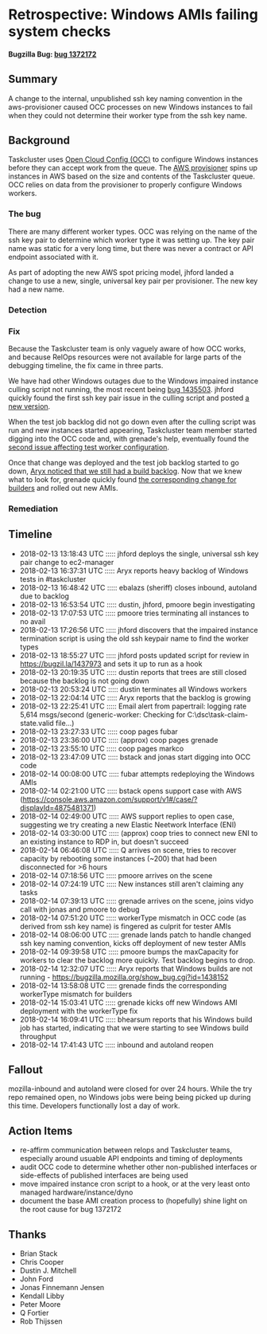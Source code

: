 # Retrospective: Windows AMIs failing system checks
#### Bugzilla Bug: [bug 1372172](https://bugzilla.mozilla.org/show_bug.cgi?id=1372172)

## Summary

A change to the internal, unpublished ssh key naming convention in the aws-provisioner caused OCC processes on new Windows instances to fail when they could not determine their worker type from the ssh key name.

## Background

Taskcluster uses [Open Cloud Config (OCC)](https://github.com/mozilla-releng/OpenCloudConfig) to configure Windows instances before they can accept work from the queue. The [AWS provisioner](https://github.com/taskcluster/aws-provisioner) spins up instances in AWS based on the size and contents of the Taskcluster queue. OCC relies on data from the provisioner to properly configure Windows workers.

### The bug

There are many different worker types. OCC was relying on the name of the ssh key pair to determine which worker type it was setting up. The key pair name was static for a very long time, but there was never a contract or API endpoint associated with it.

As part of adopting the new AWS spot pricing model, jhford landed a change to use a new, single, universal key pair per provisioner. The new key had a new name.  

### Detection



### Fix

Because the Taskcluster team is only vaguely aware of how OCC works, and because RelOps resources were not available for large parts of the debugging timeline, the fix came in three parts.

We have had other Windows outages due to the Windows impaired instance culling script not running, the most recent being [bug 1435503](https://bugzilla.mozilla.org/show_bug.cgi?id=1435503). jhford quickly found the first ssh key pair issue in the culling script and posted [a new version](https://bug1437973.bmoattachments.org/attachment.cgi?id=8950682).

When the test job backlog did not go down even after the culling script was run and new instances started appearing, Taskcluster team member started digging into the OCC code and, with grenade's help,  eventually found the [second issue affecting test worker configuration](https://github.com/mozilla-releng/OpenCloudConfig/commit/d7d2df5a174087bad52e7d3636ae92e043f999f0).

Once that change was deployed and the test job backlog started to go down, [Aryx noticed that we still had a build backlog](https://bugzilla.mozilla.org/show_bug.cgi?id=1438152). Now that we knew what to look for, grenade quickly found [the corresponding change for builders](https://github.com/mozilla-releng/OpenCloudConfig/commit/137c8c1b0e4b3927f15cf38ee4f9771894818221) and rolled out new AMIs.

### Remediation


## Timeline
  - 2018-02-13 13:18:43 UTC ::::: jhford deploys the single, universal ssh key pair change to ec2-manager
  - 2018-02-13 16:37:31 UTC ::::: Aryx reports heavy backlog of Windows tests in #taskcluster
  - 2018-02-13 16:48:42 UTC ::::: ebalazs (sheriff) closes inbound, autoland due to backlog
  - 2018-02-13 16:53:54 UTC ::::: dustin, jhford, pmoore begin investigating
  - 2018-02-13 17:07:53 UTC ::::: pmoore tries terminating all instances to no avail
  - 2018-02-13 17:26:56 UTC ::::: jhford discovers that the impaired instance termination script is using the old ssh keypair name to find the worker types
  - 2018-02-13 18:55:27 UTC ::::: jhford posts updated script for review in https://bugzil.la/1437973 and sets it up to run as a hook
  - 2018-02-13 20:19:35 UTC ::::: dustin reports that trees are still closed because the backlog is not going down
  - 2018-02-13 20:53:24 UTC ::::: dustin terminates all Windows workers
  - 2018-02-13 22:04:14 UTC ::::: Aryx reports that the backlog is growing
  - 2018-02-13 22:25:41 UTC ::::: Email alert from papertrail: logging rate 5,614 msgs/second (generic-worker: Checking for C:\dsc\task-claim-state.valid file...)
  - 2018-02-13 23:27:33 UTC ::::: coop pages fubar
  - 2018-02-13 23:36:00 UTC ::::: (approx) coop pages grenade
  - 2018-02-13 23:55:10 UTC ::::: coop pages markco
  - 2018-02-13 23:47:09 UTC ::::: bstack and jonas start digging into OCC code
  - 2018-02-14 00:08:00 UTC ::::: fubar attempts redeploying the Windows AMIs
  - 2018-02-14 02:21:00 UTC ::::: bstack opens support case with AWS (https://console.aws.amazon.com/support/v1#/case/?displayId=4875481371)
  - 2018-02-14 02:49:00 UTC ::::: AWS support replies to open case, suggesting we try creating a new Elastic Neetwork Interface (ENI)
  - 2018-02-14 03:30:00 UTC ::::: (approx) coop tries to connect new ENI to an existing instance to RDP in, but doesn't succeed
  - 2018-02-14 06:46:08 UTC ::::: Q arrives on scene, tries to recover capacity by rebooting some instances (~200) that had been disconnected for >6 hours
  - 2018-02-14 07:18:56 UTC ::::: pmoore arrives on the scene
  - 2018-02-14 07:24:19 UTC ::::: New instances still aren't claiming any tasks
  - 2018-02-14 07:39:13 UTC ::::: grenade arrives on the scene, joins vidyo call with jonas and pmoore to debug
  - 2018-02-14 07:51:20 UTC ::::: workerType mismatch in OCC code (as derived from ssh key name) is fingered as culprit for tester AMIs
  - 2018-02-14 08:06:00 UTC ::::: grenade lands patch to handle changed ssh key naming convention, kicks off deployment of new tester AMIs
  - 2018-02-14 09:39:58 UTC ::::: pmoore bumps the maxCapacity for workers to clear the backlog more quickly. Test backlog begins to drop.
  - 2018-02-14 12:32:07 UTC ::::: Aryx reports that Windows builds are not running - https://bugzilla.mozilla.org/show_bug.cgi?id=1438152
  - 2018-02-14 13:58:08 UTC ::::: grenade finds the corresponding workerType mismatch for builders
  - 2018-02-14 15:03:41 UTC ::::: grenade kicks off new Windows AMI deployment with the workerType fix
  - 2018-02-14 16:09:41 UTC ::::: bhearsum reports that his Windows build job has started, indicating that we were starting to see Windows build throughput
  - 2018-02-14 17:41:43 UTC ::::: inbound and autoland reopen

## Fallout

mozilla-inbound and autoland were closed for over 24 hours. While the try repo remained open, no Windows jobs were being being picked up during this time. Developers functionally lost a day of work.

## Action Items

- re-affirm communication between relops and Taskcluster teams, especially around usuable API endpoints and timing of deployments
- audit OCC code to determine whether other non-published interfaces or side-effects of published interfaces are being used
- move impaired instance cron script to a hook, or at the very least onto managed hardware/instance/dyno
- document the base AMI creation process to (hopefully) shine light on the root cause for bug 1372172

## Thanks

* Brian Stack
* Chris Cooper
* Dustin J. Mitchell
* John Ford
* Jonas Finnemann Jensen
* Kendall Libby
* Peter Moore
* Q Fortier
* Rob Thijssen

